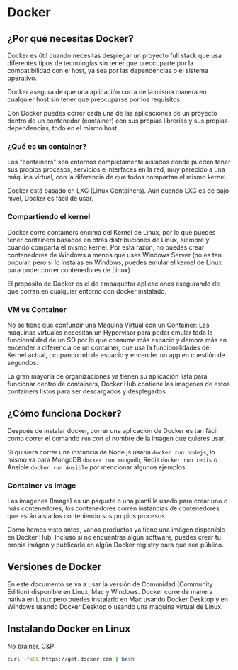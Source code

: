 # Docker

## ¿Por qué necesitas Docker?
Docker es útil cuando necesitas desplegar un proyecto full stack que usa diferentes tipos de tecnologías sin tener que preocuparte por la compatibilidad con el host, ya sea por las dependencias o el sistema operativo.

Docker asegura de que una aplicación corra de la misma manera en cualquier host sin tener que preocuparse por los requisitos.

Con Docker puedes correr cada una de las aplicaciones de un proyecto dentro de un contenedor (container) con sus propias librerías y sus propias dependencias, todo en el mismo host. 

### ¿Qué es un container?
Los "containers" son entornos completamente aislados donde pueden tener sus propios procesos, servicios e interfaces en la red, muy parecido a una máquina virtual, con la diferencia de que todos compartan el mismo kernel.

Docker está basado en LXC (Linux Containers). Aún cuando LXC es de bajo nivel, Docker es fácil de usar.

### Compartiendo el kernel

Docker corre containers encima del Kernel de Linux, por lo que puedes tener containers basados en otras distribuciones de Linux, siempre y cuando comparta el mismo kernel. Por esta razón, no puedes crear contenedores de Windows a menos que uses Windows Server (no es tan popular, pero si lo instalas en Windows, puedes emular el kernel de Linux para poder correr contenedores de Linux)

El propósito de Docker es el de empaquetar aplicaciones asegurando de que corran en cualquier entorno con docker instalado.

### VM vs Container

No se tiene que confundir una Maquina Virtual con un Container: Las maquinas virtuales necesitan un Hypervisor para poder emular toda la funcionalidad de un SO por lo que consume más espacio y demora más en encender a diferencia de un container, que usa la funcionalidades del Kernel actual, ocupando mb de espacio y encender un app en cuestión de segundos.

La gran mayoría de organizaciones ya tienen su aplicación lista para funcionar dentro de containers, Docker Hub contiene las imagenes de estos containers listos para ser descargados y desplegados

## ¿Cómo funciona Docker?
Después de instalar docker, correr una aplicación de Docker es tan fácil como correr el comando `run` con el nombre de la imágen que quieres usar.

Si quisiera correr una instancia de Node.js usaría `docker run nodejs`, lo mismo va para MongoDB `docker run mongodb`, Redis `docker run redis` o Ansible `docker run Ansible` por mencionar algunos ejemplos.

### Container vs Image

Las imagenes (Image) es un paquete o una plantilla usado para crear uno o más contenedores, los contenedores corren instancias de contenedores que están aislados conteniendo sus propios procesos.

Como hemos visto antes, varios productos ya tiene una imágen disponible en Docker Hub: Incluso si no encuentras algún software, puedes crear tu propia imágen y publicarlo en algún Docker registry para que sea público. 

## Versiones de Docker

En este documento se va a usar la versión de Comunidad (Community Edition) disponible en Linux, Mac y Windows. Docker corre de manera nativa en Linux pero puedes instalarlo en Mac usando Docker Desktop y en Windows usando Docker Desktop o usando una máquina virtual de Linux.

## Instalando Docker en Linux

No brainer, C&P:
```bash
curl -fsSL https://get.docker.com | bash
```
